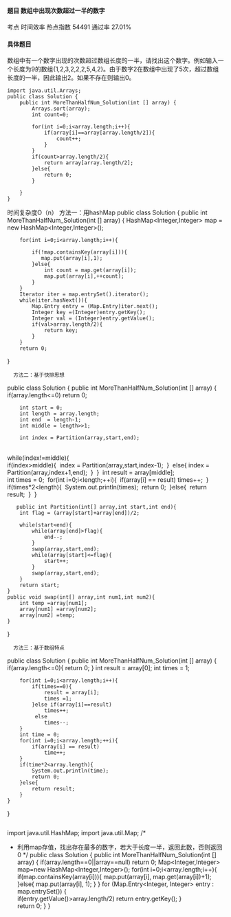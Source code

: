 #### 题目    	数组中出现次数超过一半的数字

考点    时间效率	热点指数    54491	通过率    27.01%

#### 具体题目 

   数组中有一个数字出现的次数超过数组长度的一半，请找出这个数字。例如输入一个长度为9的数组{1,2,3,2,2,2,5,4,2}。由于数字2在数组中出现了5次，超过数组长度的一半，因此输出2。如果不存在则输出0。
```
import java.util.Arrays;
public class Solution {
    public int MoreThanHalfNum_Solution(int [] array) {
    	Arrays.sort(array);
        int count=0;
        
        for(int i=0;i<array.length;i++){
            if(array[i]==array[array.length/2]){
                count++;
            }
        }
        if(count>array.length/2){
            return array[array.length/2];
        }else{
            return 0;
        }
        
    }
}
```
  时间复杂度O（n） 
  方法一：用hashMap 
public class Solution {
    public int MoreThanHalfNum_Solution(int [] array) {
    	HashMap<Integer,Integer> map = new HashMap<Integer,Integer>();
        
        for(int i=0;i<array.length;i++){
            
            if(!map.containsKey(array[i])){
               map.put(array[i],1); 
            }else{
                int count = map.get(array[i]);
                map.put(array[i],++count);
            }
        }
        Iterator iter = map.entrySet().iterator();
        while(iter.hasNext()){
            Map.Entry entry = (Map.Entry)iter.next();
            Integer key =(Integer)entry.getKey();
            Integer val = (Integer)entry.getValue();
            if(val>array.length/2){
                return key;
            }
        }
        return 0;
}
```
  方法二：基于快排思想
```
public class Solution {
    public int MoreThanHalfNum_Solution(int [] array) {
   if(array.length<=0)
            return 0;
        
        int start = 0;
        int length = array.length;
        int end  = length-1;
    	int middle = length>>1;
        
        int index = Partition(array,start,end);


​        
​        while(index!=middle){
​            
​            if(index>middle){
​            	index = Partition(array,start,index-1);
​            }
​            else{
​            	index = Partition(array,index+1,end);
​            }
​        }
​        int result = array[middle];
​        
​        int times = 0;
​        for(int i=0;i<length;++i){
​            if(array[i] == result)
​                times++;
​        }
​        if(times*2<length){
​        	System.out.println(times);
​            return 0;
​        }else{
​            return result;
​        }
​    }

       public int Partition(int[] array,int start,int end){
        int flag = (array[start]+array[end])/2;
        
        while(start<end){
            while(array[end]>flag){
                end--;
            }
            swap(array,start,end);
            while(array[start]<=flag){
                start++;
            }
            swap(array,start,end);
        }
        return start;
    }
    public void swap(int[] array,int num1,int num2){
        int temp =array[num1];
        array[num1] =array[num2];
        array[num2] =temp;
    }
}
```
  方法三：基于数组特点 
```
public class Solution {
    public int MoreThanHalfNum_Solution(int [] array) {
      if(array.length<=0){
            return 0;
        }
        int result = array[0];
        int times = 1;
        
        for(int i=0;i<array.length;i++){
            if(times==0){
                result = array[i];
                times =1;
            }else if(array[i]==result)
                times++;
             else
                times--;
        }
        int time = 0;
        for(int i=0;i<array.length;++i){
            if(array[i] == result)
                time++;
        }
        if(time*2<array.length){
        	System.out.println(time);
            return 0;
        }else{
            return result;
        }
    }
}
```

```
import java.util.HashMap;
import java.util.Map;
/*
 * 利用map存值，找出存在最多的数字，若大于长度一半，返回此数，否则返回0
 */
public class Solution {
    public int MoreThanHalfNum_Solution(int [] array) {
	    if(array.length==0||array==null)
		    return 0;
    	Map<Integer,Integer> map=new HashMap<Integer,Integer>();
    	for(int i=0;i<array.length;i++){
    		if(map.containsKey(array[i])){
    			map.put(array[i], map.get(array[i])+1);
    		}else{
    			map.put(array[i], 1);
    		}
    	}
    	for (Map.Entry<Integer, Integer> entry : map.entrySet()) {  
    		if(entry.getValue()>array.length/2)
    			return entry.getKey();
    	}  
		return 0;
    }
}
```

```